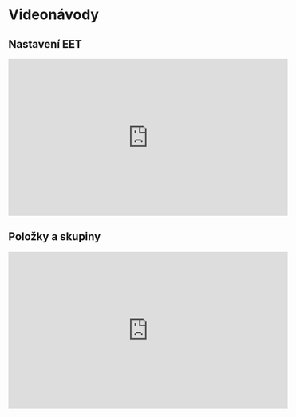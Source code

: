 # Videonávody

## Nastavení EET
<iframe width="560" height="315" src="https://www.youtube.com/embed/W4U36dozqoM" frameborder="0" allowfullscreen></iframe>

## Položky a skupiny
<iframe width="560" height="315" src="https://www.youtube.com/embed/32vqLeFLx3s" frameborder="0" allowfullscreen></iframe>



